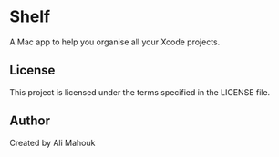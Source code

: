 # Shelf

A Mac app to help you organise all your Xcode projects.

## License

This project is licensed under the terms specified in the LICENSE file.

## Author

Created by Ali Mahouk
